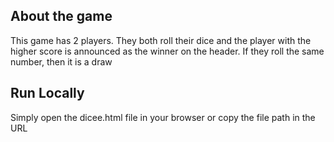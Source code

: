 ## About the game
This game has 2 players. They both roll their dice and the player with the higher score is announced as the winner on the header. If they roll the same number, then it is a draw

## Run Locally
Simply open the dicee.html file in your browser or copy the file path in the URL
